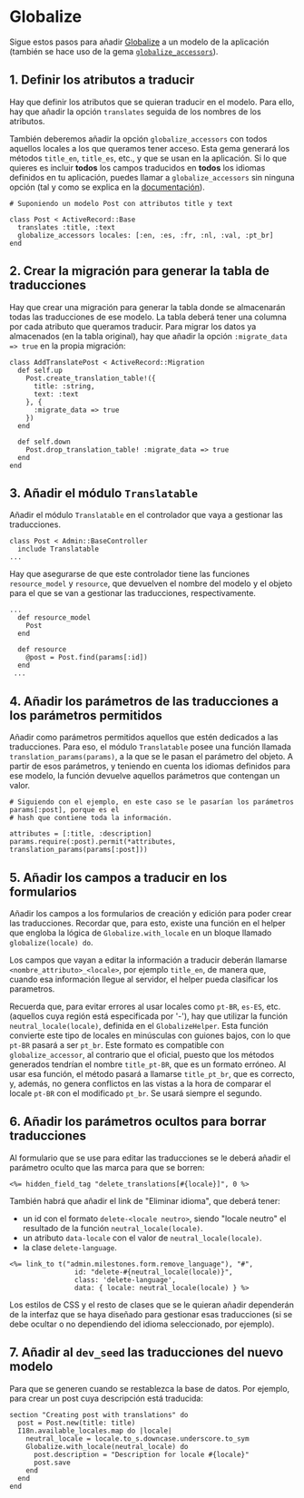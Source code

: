 # Globalize

Sigue estos pasos para añadir [Globalize](https://github.com/globalize/globalize) a un modelo de la aplicación (también se hace uso de la gema [`globalize_accessors`](https://github.com/globalize/globalize-accessors)).

## 1. Definir los atributos a traducir

Hay que definir los atributos que se quieran traducir en el modelo. Para ello, hay que añadir la opción `translates` seguida de los nombres de los atributos.

También deberemos añadir la opción `globalize_accessors` con todos aquellos locales a los que queramos tener acceso. Esta gema generará los métodos `title_en`, `title_es`, etc., y que se usan en la aplicación. Si lo que quieres es incluir **todos** los campos traducidos en **todos** los idiomas definidos en tu aplicación, puedes llamar a `globalize_accessors` sin ninguna opción (tal y como se explica en la [documentación](https://github.com/globalize/globalize-accessors#example)).

```
# Suponiendo un modelo Post con attributos title y text

class Post < ActiveRecord::Base
  translates :title, :text
  globalize_accessors locales: [:en, :es, :fr, :nl, :val, :pt_br]
end
```

## 2. Crear la migración para generar la tabla de traducciones

Hay que crear una migración para generar la tabla donde se almacenarán todas las traducciones de ese modelo. La tabla deberá tener una columna por cada atributo que queramos traducir. Para migrar los datos ya almacenados (en la tabla original), hay que añadir la opción `:migrate_data => true` en la propia migración:

```
class AddTranslatePost < ActiveRecord::Migration
  def self.up
    Post.create_translation_table!({
      title: :string,
      text: :text
    }, {
      :migrate_data => true
    })
  end

  def self.down
    Post.drop_translation_table! :migrate_data => true
  end
end
```

## 3. Añadir el módulo `Translatable`

Añadir el módulo `Translatable` en el controlador que vaya a gestionar las traducciones.

```
class Post < Admin::BaseController
  include Translatable
...
```

Hay que asegurarse de que este controlador tiene las funciones `resource_model` y `resource`, que devuelven el nombre del modelo y el objeto para el que se van a gestionar las traducciones, respectivamente.

```
...
  def resource_model
    Post
  end

  def resource
    @post = Post.find(params[:id])
  end
 ...
```

## 4. Añadir los parámetros de las traducciones a los parámetros permitidos

Añadir como parámetros permitidos aquellos que estén dedicados a las traducciones. Para eso, el módulo `Translatable` posee una función llamada `translation_params(params)`, a la que se le pasan el parámetro del objeto. A partir de esos parámetros, y teniendo en cuenta los idiomas definidos para ese modelo, la función devuelve aquellos parámetros que contengan un valor.

```
# Siguiendo con el ejemplo, en este caso se le pasarían los parámetros params[:post], porque es el
# hash que contiene toda la información.

attributes = [:title, :description]
params.require(:post).permit(*attributes, translation_params(params[:post]))
```

## 5. Añadir los campos a traducir en los formularios

Añadir los campos a los formularios de creación y edición para poder crear las traducciones. Recordar que, para esto, existe una función en el helper que engloba la lógica de `Globalize.with_locale` en un bloque llamado `globalize(locale) do`.

Los campos que vayan a editar la información a traducir deberán llamarse `<nombre_attributo>_<locale>`, por ejemplo `title_en`, de manera que, cuando esa información llegue al servidor, el helper pueda clasificar los parametros.

Recuerda que, para evitar errores al usar locales como `pt-BR`, `es-ES`, etc. (aquellos cuya región está especificada por '-'), hay que utilizar la función `neutral_locale(locale)`, definida en el `GlobalizeHelper`. Esta función convierte este tipo de locales en minúsculas con guiones bajos, con lo que `pt-BR` pasará a ser `pt_br`. Este formato es compatible con `globalize_accessor`, al contrario que el oficial, puesto que los métodos generados tendrían el nombre `title_pt-BR`, que es un formato erróneo. Al usar esa función, el método pasará a llamarse `title_pt_br`, que es correcto, y, además, no genera conflictos en las vistas a la hora de comparar el locale `pt-BR` con el modificado `pt_br`. Se usará siempre el segundo.

## 6. Añadir los parámetros ocultos para borrar traducciones

Al formulario que se use para editar las traducciones se le deberá añadir el parámetro oculto que las marca para que se borren:

```
<%= hidden_field_tag "delete_translations[#{locale}]", 0 %>
```

También habrá que añadir el link de "Eliminar idioma", que deberá tener:

- un id con el formato `delete-<locale neutro>`, siendo "locale neutro" el resultado de la función `neutral_locale(locale)`.
- un atributo `data-locale` con el valor de `neutral_locale(locale)`.
- la clase `delete-language`.

```
<%= link_to t("admin.milestones.form.remove_language"), "#",
                id: "delete-#{neutral_locale(locale)}",
                class: 'delete-language',
                data: { locale: neutral_locale(locale) } %>
```

Los estilos de CSS y el resto de clases que se le quieran añadir dependerán de la interfaz que se haya diseñado para gestionar esas traducciones (si se debe ocultar o no dependiendo del idioma seleccionado, por ejemplo).

## 7. Añadir al `dev_seed` las traducciones del nuevo modelo

Para que se generen cuando se restablezca la base de datos. Por ejemplo, para crear un post cuya descripción está traducida:

```
section "Creating post with translations" do
  post = Post.new(title: title)
  I18n.available_locales.map do |locale|
    neutral_locale = locale.to_s.downcase.underscore.to_sym
    Globalize.with_locale(neutral_locale) do
      post.description = "Description for locale #{locale}"
      post.save
    end
  end
end
```
